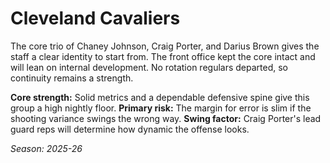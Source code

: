 # Cleveland Cavaliers

The core trio of Chaney Johnson, Craig Porter, and Darius Brown gives the staff a clear identity to start from.
The front office kept the core intact and will lean on internal development.
No rotation regulars departed, so continuity remains a strength.

**Core strength:** Solid metrics and a dependable defensive spine give this group a high nightly floor.
**Primary risk:** The margin for error is slim if the shooting variance swings the wrong way.
**Swing factor:** Craig Porter's lead guard reps will determine how dynamic the offense looks.

_Season: 2025-26_

